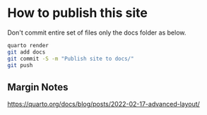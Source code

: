 # How to publish this site

Don't commit entire set of files only the docs folder as below.

```bash
quarto render
git add docs
git commit -S -m "Publish site to docs/"
git push
```


## Margin Notes

https://quarto.org/docs/blog/posts/2022-02-17-advanced-layout/
